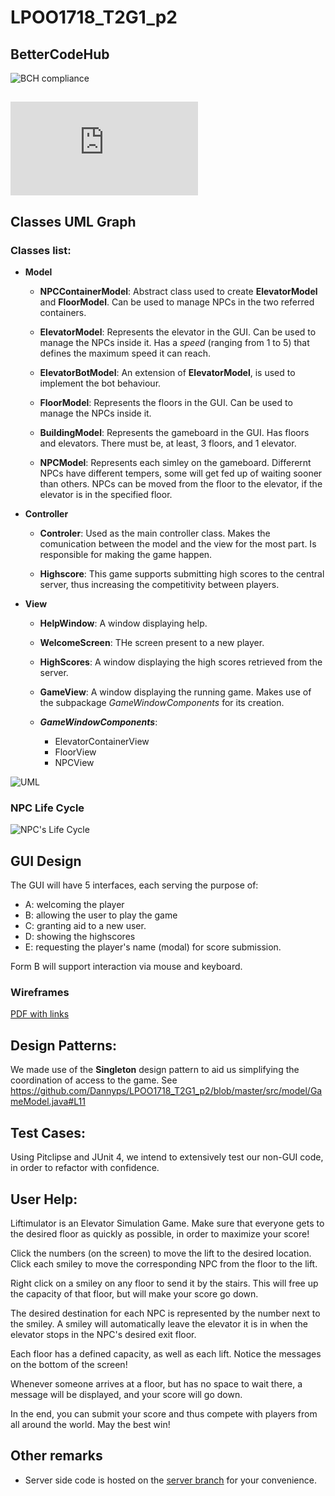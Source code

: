 # LPOO1718_T2G1_p2

## BetterCodeHub

![BCH compliance](https://bettercodehub.com/edge/badge/Dannyps/LPOO1718_T2G1_p2?branch=master&token=e6dd13487a4bdc7bdf114bce3debcb8274b9c740)

## ![JavaDocs](https://dannyps.github.io/LPOO1718_T2G1_p2/index.html)


## Classes UML Graph

### Classes list: 
- __Model__

    - __NPCContainerModel__:
    Abstract class used to create __ElevatorModel__ and __FloorModel__. Can be used to manage NPCs in the two referred containers. 
 
    - __ElevatorModel__:
    Represents the elevator in the GUI. Can be used to manage the NPCs inside it. Has a _speed_ (ranging from 1 to 5) that defines the maximum speed it can reach.

    - __ElevatorBotModel__:
    An extension of __ElevatorModel__, is used to implement the bot behaviour.
 
    - __FloorModel__:
    Represents the floors in the GUI. Can be used to manage the NPCs inside it.
    
    - __BuildingModel__:
    Represents the gameboard in the GUI. Has floors and elevators. There must be, at least, 3 floors, and 1 elevator.

    - __NPCModel__:
    Represents each simley on the gameboard. Differernt NPCs have different tempers, some will get fed up of waiting sooner than others. NPCs can be moved from the floor to the elevator, if the elevator is in the specified floor.

- __Controller__

     - __Controler__:
     Used as the main controller class. Makes the comunication between the model and the view for the most part. Is responsible for making the game happen.

     - __Highscore__:
     This game supports submitting high scores to the central server, thus increasing the competitivity between players.

 - __View__

     - __HelpWindow__:
     A window displaying help.

     - __WelcomeScreen__:
     THe screen present to a new player.

     - __HighScores__:
     A window displaying the high scores retrieved from the server.

     - __GameView__:
     A window displaying the running game. Makes use of the subpackage _GameWindowComponents_ for its creation.

     - ___GameWindowComponents___:
        - ElevatorContainerView
        - FloorView
        - NPCView

![UML](/../assets/lpoo_t2g1_uml.png?raw=true)

### NPC Life Cycle

![NPC's Life Cycle](/../assets/npcLC.png?raw=true)

## GUI Design

The GUI will have 5 interfaces, each serving the purpose of: 
 - A: welcoming the player
 - B: allowing the user to play the game
 - C: granting aid to a new user.
 - D: showing the highscores
 - E: requesting the player's name (modal) for score submission.
 
 Form B will support interaction via mouse and keyboard.
 
### Wireframes
[PDF with links](/../assets/wireframes.pdf?raw=true)


## Design Patterns:

We made use of the **Singleton** design pattern to aid us simplifying the coordination of access to the game. See https://github.com/Dannyps/LPOO1718_T2G1_p2/blob/master/src/model/GameModel.java#L11


## Test Cases:

Using Pitclipse and JUnit 4, we intend to extensively test our non-GUI code, in order to refactor with confidence.

## User Help:

Liftimulator is an Elevator Simulation Game. Make sure that everyone gets to the desired floor as quickly as possible, in order to maximize your score!

Click the numbers (on the screen) to move the lift to the desired location. Click each smiley to move the corresponding NPC from the floor to the lift. 

Right click on a smiley on any floor to send it by the stairs. This will free up the capacity of that floor, but will make your score go down.

The desired destination for each NPC is represented by the number next to the smiley. A smiley will automatically leave the elevator it is in when the elevator stops in the NPC's desired exit floor.

Each floor has a defined capacity, as well as each lift. Notice the messages on the bottom of the screen!

Whenever someone arrives at a floor, but has no space to wait there, a message will be displayed, and your score will go down.

In the end, you can submit your score and thus compete with players from all around the world. May the best win!

## Other remarks

- Server side code is hosted on the [server branch](/../../tree/server) for your convenience.


